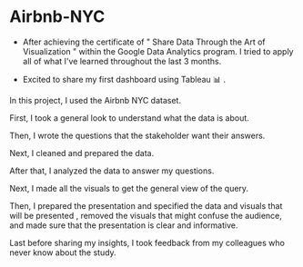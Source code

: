# Airbnb-NYC

- After achieving the certificate of " Share Data Through the Art of Visualization " within the Google Data Analytics program.
I tried to apply all of what I've learned throughout the last 3 months.

- Excited to share my first dashboard using Tableau 📊 .

In this project, I used the Airbnb NYC dataset.

First, I took a general look to understand what the data is about.

Then, I wrote the questions that the stakeholder want their answers.

Next, I cleaned and prepared the data.

After that, I analyzed the data to answer my questions.

Next, I made all the visuals to get the general view of the query. 

Then, I prepared the presentation and specified the data and visuals that will be presented , removed the visuals that might confuse the audience, and made sure that the presentation is clear and informative.

Last before sharing my insights, I took feedback from my colleagues who never know about the study.

